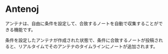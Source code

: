 # Antenoj
アンテナは、自由に条件を設定して、合致するノートを自動で収集することができる機能です。

条件を設定したアンテナが作成された状態で、条件に合致するノートが投稿されると、リアルタイムでそのアンテナのタイムラインにノートが追加されます。
